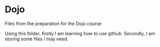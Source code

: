 # Dojo
Files from the preparation for the Dojo course

Using this folder, firstly I am learning how to use github. Secondly, I am storing some files I may need.
